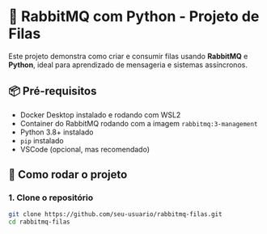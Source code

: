 # 🐰 RabbitMQ com Python - Projeto de Filas

Este projeto demonstra como criar e consumir filas usando **RabbitMQ** e **Python**, ideal para aprendizado de mensageria e sistemas assíncronos.

## 📦 Pré-requisitos

- Docker Desktop instalado e rodando com WSL2
- Container do RabbitMQ rodando com a imagem `rabbitmq:3-management`
- Python 3.8+ instalado
- `pip` instalado
- VSCode (opcional, mas recomendado)

## 🚀 Como rodar o projeto

### 1. Clone o repositório

```bash
git clone https://github.com/seu-usuario/rabbitmq-filas.git
cd rabbitmq-filas
